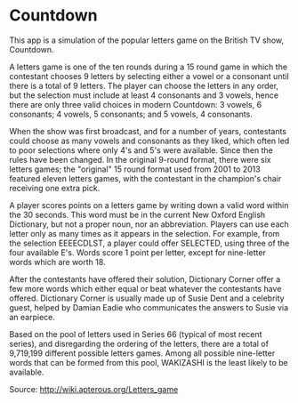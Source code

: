 # Countdown

This app is a simulation of the popular letters game on the British TV show, Countdown.

A letters game is one of the ten rounds during a 15 round game in which the contestant chooses 9 letters by selecting either a vowel or a consonant until there is a total of 9 letters. The player can choose the letters in any order, but the selection must include at least 4 consonants and 3 vowels, hence there are only three valid choices in modern Countdown: 3 vowels, 6 consonants; 4 vowels, 5 consonants; and 5 vowels, 4 consonants.

When the show was first broadcast, and for a number of years, contestants could choose as many vowels and consonants as they liked, which often led to poor selections where only 4's and 5's were available. Since then the rules have been changed. In the original 9-round format, there were six letters games; the "original" 15 round format used from 2001 to 2013 featured eleven letters games, with the contestant in the champion's chair receiving one extra pick.

A player scores points on a letters game by writing down a valid word within the 30 seconds. This word must be in the current New Oxford English Dictionary, but not a proper noun, nor an abbreviation. Players can use each letter only as many times as it appears in the selection. For example, from the selection EEEECDLST, a player could offer SELECTED, using three of the four available E's. Words score 1 point per letter, except for nine-letter words which are worth 18.

After the contestants have offered their solution, Dictionary Corner offer a few more words which either equal or beat whatever the contestants have offered. Dictionary Corner is usually made up of Susie Dent and a celebrity guest, helped by Damian Eadie who communicates the answers to Susie via an earpiece.

Based on the pool of letters used in Series 66 (typical of most recent series), and disregarding the ordering of the letters, there are a total of 9,719,199 different possible letters games. Among all possible nine-letter words that can be formed from this pool, WAKIZASHI is the least likely to be available.

Source: <http://wiki.apterous.org/Letters_game>
